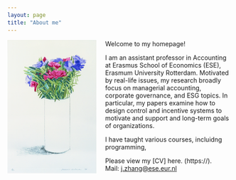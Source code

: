 ```yaml
---
layout: page
title: "About me"
---
```


<img style="border: 0px solid ; width: 200px; height: 300px; float: left; padding-right:20px" src="images/david-hockney-vase.jpg" alt="hi" class="inline-block">
Welcome to my homepage!

I am an assistant professor in Accounting at Erasmus School of Economics (ESE), Erasmum University Rotterdam. Motivated by real-life issues, my research broadly focus on managerial accounting, corporate governance, and ESG topics. In particular, my papers examine how to design control and incentive systems to motivate and support  and long-term goals of organizations. 

I have taught various courses, incluidng programming, 

Please view my [CV] here. (https://). <br>
Mail: [j.zhang@ese.eur.nl](mailto:j.zhang@ese.eur.nl)

